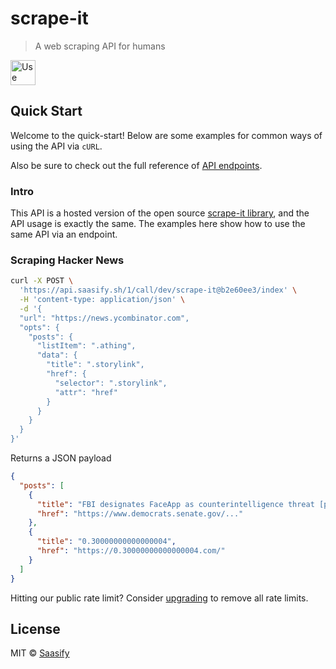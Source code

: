 # scrape-it

> A web scraping API for humans

<a href="https://scrape-it.saasify.sh">
  <img
    src="https://badges.saasify.sh"
    height="40"
    alt="Use Hosted API"
  />
</a>

## Quick Start

Welcome to the quick-start! Below are some examples for common ways of using the API via `cURL`.

Also be sure to check out the full reference of [API endpoints](https://scrape-it.saasify.sh/docs#tag/service).

### Intro

This API is a hosted version of the open source [scrape-it library](https://github.com/IonicaBizau/scrape-it), and the API usage is exactly the same. The examples here show how to use the same API via an endpoint.

### Scraping Hacker News

```sh
curl -X POST \
  'https://api.saasify.sh/1/call/dev/scrape-it@b2e60ee3/index' \
  -H 'content-type: application/json' \
  -d '{
  "url": "https://news.ycombinator.com",
  "opts": {
    "posts": {
      "listItem": ".athing",
      "data": {
        "title": ".storylink",
        "href": {
          "selector": ".storylink",
          "attr": "href"
        }
      }
    }
  }
}'
```

Returns a JSON payload

```json
{
  "posts": [
    {
      "title": "FBI designates FaceApp as counterintelligence threat [pdf]",
      "href": "https://www.democrats.senate.gov/..."
    },
    {
      "title": "0.30000000000000004",
      "href": "https://0.30000000000000004.com/"
    }
  ]
}
```

Hitting our public rate limit? Consider [upgrading](https://scrape-it.saasify.sh/pricing) to remove all rate limits.

## License

MIT © [Saasify](https://saasify.sh)
